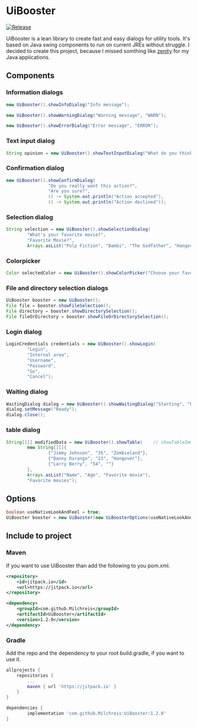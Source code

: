 # UiBooster
[![Release](https://jitpack.io/v/Milchreis/UiBooster.svg)](https://jitpack.io/#Milchreis/UiBooster)

UiBooster is a lean library to create fast and easy dialogs for utility tools. It's based on Java swing components to run on current JREs without struggle. I decided to create this project, because I missed somthing like [zenity](https://de.wikipedia.org/wiki/Zenity) for my Java applications.

## Components
### Information dialogs
```java
new UiBooster().showInfoDialog("Info message");
```

```java
new UiBooster().showWarningDialog("Warning message", "WARN");
```

```java
new UiBooster().showErrorDialog("Error message", "ERROR");
```

### Text input dialog
```java
String opinion = new UiBooster().showTextInputDialog("What do you think?");
```

### Confirmation dialog
```java
new UiBooster().showConfirmDialog(
                "Do you really want this action?",
                "Are you sure?",
                () -> System.out.println("Action accepted"),
                () -> System.out.println("Action declined"));
```

### Selection dialog
```java
String selection = new UiBooster().showSelectionDialog(
        "What's your favorite movie?",
        "Favorite Movie?",
        Arrays.asList("Pulp Fiction", "Bambi", "The Godfather", "Hangover"));
```

### Colorpicker
```java
Color selectedColor = new UiBooster().showColorPicker("Choose your favorite color", "Color picking");
```    

### File and directory selection dialogs
```java
UiBooster booster = new UiBooster();
File file = booster.showFileSelection();
File directory = booster.showDirectorySelection();
File fileOrDirectory = booster.showFileOrDirectorySelection();
```

### Login dialog
```java
LoginCredentials credentials = new UiBooster().showLogin(
        "Login",
        "Internal area",
        "Username",
        "Password",
        "Go",
        "Cancel");
```

### Waiting dialog
```java
WaitingDialog dialog = new UiBooster().showWaitingDialog("Starting", "Please wait");
dialog.setMessage("Ready");
dialog.close();
```

### table dialog
```java
String[][] modifiedData = new UiBooster().showTable(    // showTableImmutable for immutable tables
        new String[][]{
                {"Jimmy Johnson", "35", "Zombieland"},
                {"Danny Durango", "23", "Hangover"},
                {"Larry Berry", "54", ""}
        },
        Arrays.asList("Name", "Age", "Favorite movie"),
        "Favorite movies");
```

## Options
```java
boolean useNativeLookAndFeel = true;
UiBooster booster = new UiBooster(new UiBoosterOptions(useNativeLookAndFeel));
```


## Include to project
### Maven
If you want to use UiBooster than add the following to you pom.xml.
```xml
<repository>
    <id>jitpack.io</id>
    <url>https://jitpack.io</url>
</repository>
```
```xml
<dependency>
    <groupId>com.github.Milchreis</groupId>
    <artifactId>UiBooster</artifactId>
    <version>1.2.0</version>
</dependency>
```

### Gradle
Add the repo and the dependency to your root build.gradle, if you want to use it.
```gradle
allprojects {
    repositories {
        ...
        maven { url 'https://jitpack.io' }
    }
}
```
```gradle
dependencies {
        implementation 'com.github.Milchreis:UiBooster:1.2.0'
}
```
